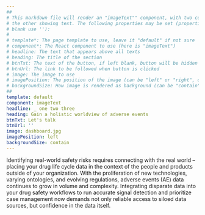 ```yaml
---
##
# This markdown file will render an "imageText"" component, with two columns: one column showing an image and 
# the other showing text. The following properties may be set (properties with * are required, to leave a property 
# blank use ''):
#
# template*: The page template to use, leave it "default" if not sure
# component*: The React component to use (here is "imageText")
# headline: The text that appears above all texts
# heading: The title of the section
# btnTxt: The text of the button, if left blank, button will be hidden
# btnUrl: The link to be followed when button is clicked 
# image: The image to use
# imagePosition: The position of the image (can be "left" or "right", default is "left")
# backgroundSize: How image is rendered as background (can be "contain" or "cover", default is "cover")
##
template: default
component: imageText
headline: _ one two three
heading: Gain a holistic worldview of adverse events
btnTxt: Let's talk
btnUrl: ''
image: dashboard.jpg
imagePosition: left
backgroundSize: contain
---
```


Identifying real-world safety risks requires connecting with the real world – placing your drug life cycle data in the
context of the people and products outside of your organization. With the proliferation of new technologies, varying
ontologies, and evolving regulations, adverse events (AE) data continues to grow in volume and complexity. Integrating
disparate data into your drug safety workflows to run accurate signal detection and prioritize case management now
demands not only reliable access to siloed data sources, but confidence in the data itself.
